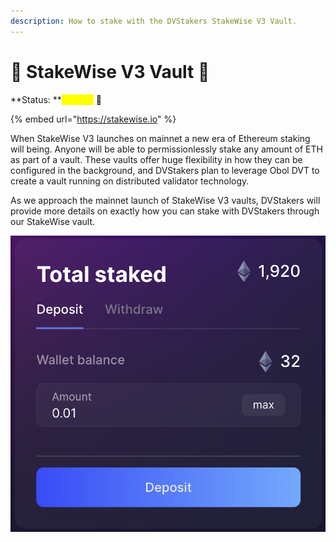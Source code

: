 ```yaml
---
description: How to stake with the DVStakers StakeWise V3 Vault.
---
```


# 🏦 StakeWise V3 Vault 🧪

**Status: **<mark style="color:yellow;">**Testing**</mark> 🧪

{% embed url="https://stakewise.io" %}

When StakeWise V3 launches on mainnet a new era of Ethereum staking will being. Anyone will be able to permissionlessly stake any amount of ETH as part of a vault. These vaults offer huge flexibility in how they can be configured in the background, and DVStakers plan to leverage Obol DVT to create a vault running on distributed validator technology.

As we approach the mainnet launch of StakeWise V3 vaults, DVStakers will provide more details on exactly how you can stake with DVStakers through our StakeWise vault.

![](<../.gitbook/assets/image (11) (2).png>)

